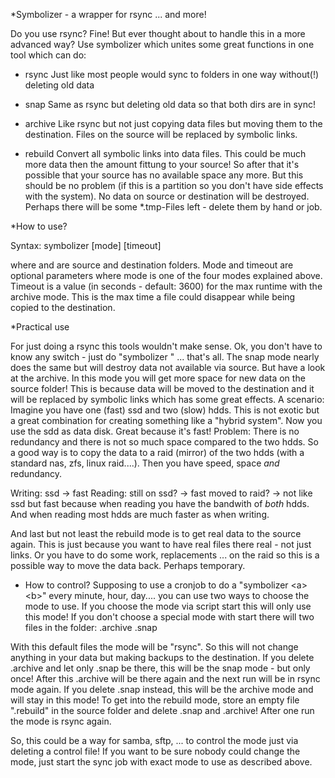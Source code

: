 *Symbolizer - a wrapper for rsync ... and more!

Do you use rsync? Fine!
But ever thought about to handle this in a more advanced way?
Use symbolizer which unites some great functions in one tool 
which can do:

- rsync 
Just like most people would sync to folders in one way without(!) deleting old data

- snap
Same as rsync but deleting old data so that both dirs are in sync!

- archive
Like rsync but not just copying data files but moving them to the destination.
Files on the source will be replaced by symbolic links.

- rebuild
Convert all symbolic links into data files.
This could be much more data then the amount fittung to your source!
So after that it's possible that your source has no available space any more.
But this should be no problem (if this is a partition so you don't have side effects with the system).
No data on source or destination will be destroyed. 
Perhaps there will be some *.tmp-Files left - delete them by hand or job. 


*How to use?

Syntax:
symbolizer <from> <to> [mode] [timeout]

where <from> and <to> are source and destination folders.
Mode and timeout are optional parameters where mode is one of the four modes explained above.
Timeout is a value (in seconds - default: 3600) for the max runtime with the archive mode.
This is the max time a file could disappear while being copied to the destination.


*Practical use

For just doing a rsync this tools wouldn't make sense.
Ok, you don't have to know any switch - just do "symbolizer <from> <to>" ... that's all.
The snap mode nearly does the same but will destroy data not available via source.
But have a look at the archive. In this mode you will get more space for new data on the
source folder! This is because data will be moved to the destination and it will be replaced by symbolic links which
has some great effects. 
A scenario:
Imagine you have one (fast) ssd and two (slow) hdds.
This is not exotic but a great combination for creating something like a "hybrid system".
Now you use the sdd as data disk. Great because it's fast!
Problem: There is no redundancy and there is not so much space compared to the two hdds.
So a good way is to copy the data to a raid (mirror) of the two hdds (with a standard nas, zfs, linux raid....).
Then you have speed, space _and_ redundancy.

Writing: 
ssd -> fast
Reading: 
still on ssd? -> fast 
moved to raid? -> not like ssd but fast because when reading you have the bandwith of _both_ hdds.
And when reading most hdds are much faster as when writing.

And last but not least the rebuild mode is to get real data to the source again.
This is just because you want to have real files there real - not just links.
Or you have to do some work, replacements ... on the raid so this is a possible way to move the data back.
Perhaps temporary. 


* How to control?
Supposing to use a cronjob to do a "symbolizer &lt;a&gt; &lt;b&gt;" every minute, hour, day.... you can use two ways to 
choose the mode to use.
If you choose the mode via script start this will only use this mode!
If you don't choose a special mode with start there will two files in the folder:
.archive
.snap

With this default files the mode will be "rsync". So this will not change anything in your data but making backups to the destination.
If you delete .archive and let only .snap be there, this will be the snap mode - but only once!
After this .archive will be there again and the next run will be in rsync mode again.
If you delete .snap instead, this will be the archive mode and will stay in this mode!
To get into the rebuild mode, store an empty file ".rebuild" in the source folder and delete .snap and .archive!
After one run the mode is rsync again.

So, this could be a way for samba, sftp, ... to control the mode just via deleting a control file!
If you want to be sure nobody could change the mode, just start the sync job with exact mode to use as described above.

